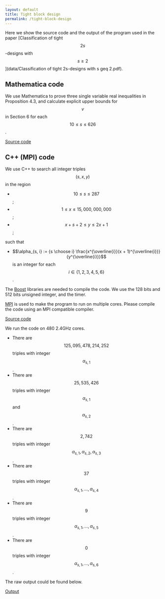 ```yaml
---
layout: default
title: Tight block design
permalink: /tight-block-design
---
```


Here we show the source code and the output of the program used in the paper [Classification of tight $$2s$$-designs with $$s \geq 2$$](data/Classification of tight 2s-designs with s geq 2.pdf).

## Mathematica code

We use Mathematica to prove three single variable real inequalities in Proposition 4.3, and calculate explicit upper bounds for $$v$$ in Section 6 for each $$10 \leq s \leq 626$$.

[Source code](data/tight-block-design-Mathematica.m)

## C++ (MPI) code

We use C++ to search all integer triples $$(s, x, y)$$ in the region
* $$10 \leq s \leq 287$$;
* $$1 \leq x \leq 15,000,000,000$$;
* $$x + s + 2 \leq y \leq 2 x + 1$$;

such that

* $$\alpha_{s, i} := {s \choose i} \frac{x^{\overline{i}}(x + 1)^{\overline{i}}}{y^{\overline{i}}}$$ is an integer for each $$i \in \{1, 2, 3, 4, 5, 6\}$$.

The [Boost](https://www.boost.org/) libraries are needed to compile the code. We use the 128 bits and 512 bits unsigned integer, and the timer.

[MPI](https://en.wikipedia.org/wiki/Message_Passing_Interface) is used to make the program to run on multiple cores. Please compile the code using an MPI compatible compiler.

[Source code](data/tight-block-design-C++-MPI.zip)

We run the code on 480 2.4GHz cores.
* There are $$125,095,478,214,252$$ triples with integer $$\alpha_{s, 1}$$.
* There are $$25,535,426$$ triples with integer $$\alpha_{s, 1}$$ and $$\alpha_{s, 2}$$.
* There are $$2,742$$ triples with integer $$\alpha_{s, 1}, \alpha_{s, 2}, \alpha_{s, 3}$$.
* There are $$37$$ triples with integer $$\alpha_{s, 1}, \dots, \alpha_{s, 4}$$.
* There are $$9$$ triples with integer $$\alpha_{s, 1}, \dots, \alpha_{s, 5}$$.
* There are $$0$$ triples with integer $$\alpha_{s, 1}, \dots, \alpha_{s, 6}$$.

The raw output could be found below.

[Output](data/tight-block-design-C++-MPI-out.zip)

